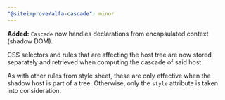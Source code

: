 ```yaml
---
"@siteimprove/alfa-cascade": minor
---
```


**Added:** `Cascade` now handles declarations from encapsulated context (shadow DOM).

CSS selectors and rules that are affecting the host tree are now stored separately and retrieved when computing the cascade of said host.

As with other rules from style sheet, these are only effective when the shadow host is part of a tree. Otherwise, only the `style` attribute is taken into consideration.
